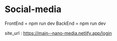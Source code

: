 # Social-media

FrontEnd = npm run dev
BackEnd = npm run dev


site_url : https://main--nano-media.netlify.app/login
